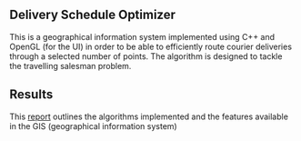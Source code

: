 
## Delivery Schedule Optimizer

This is a geographical information system implemented using C++ and OpenGL (for the UI) in order to be able to efficiently route courier deliveries through a selected number of points. The algorithm is designed to tackle the travelling salesman problem.


## Results

This [report](https://github.com/oghabi/delivery-schedule-optimizer/blob/master/Report.pdf)  outlines the algorithms implemented and the features available in the GIS (geographical information system)

